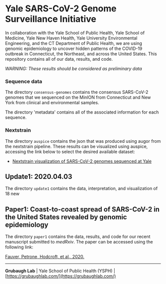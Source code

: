 # Yale SARS-CoV-2 Genome Surveillance Initiative
In collaboration with the Yale School of Public Health, Yale School of Medicine, Yale New Haven Health, Yale University Environmental Engineering, and the CT Department of Public Health, we are using genomic epidemiology to uncover hidden patterns of the COVID-19 outbreak in Connecticut, the Northeast, and across the United States. This repository contains all of our data, results, and code.

*WARNING: These results should be considered as preliminary data*

### Sequence data

The directory `consensus-genomes` contains the consensus SARS-CoV-2 genomes that we sequenced on the MinION from Connecticut and New York from clinical and environmental samples.

The directory 'metadata' contains all of the associated information for each sequence.

### Nextstrain

The directory `auspice` contains the json that was produced using augor from the nextstrain pipeline. These results can be visualized using auspice, accessing the link below to select the desired available dataset:

* [Nextstrain visualization of SARS-CoV-2 genomes sequenced at Yale](https://nextstrain.org/community/grubaughlab/CT-SARS-CoV-2)

## Update1: 2020.04.03 

The directory `update1` contains the data, interpretation, and visualization of 18 new 

## Paper1: Coast-to-coast spread of SARS-CoV-2 in the United States revealed by genomic epidemiology

The directory `paper1` contains the data, results, and code for our recent manuscript submitted to *medRxiv*. The paper can be accessed using the following link: 

[Fauver, Petrone, Hodcroft, et al., 2020.](https://www.medrxiv.org/content/10.1101/2020.03.25.20043828v1)

---

**Grubaugh Lab** | Yale School of Public Health (YSPH) | [https://grubaughlab.com/](https://grubaughlab.com/)
